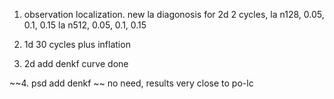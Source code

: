 1. observation localization.
   new la diagonosis for 2d
   2 cycles, la n128, 0.05, 0.1, 0.15
             la n512, 0.05, 0.1, 0.15

2. 1d 30 cycles plus inflation


3. 2d add denkf curve
   done

~~4. psd add denkf ~~ no need, results very close to po-lc